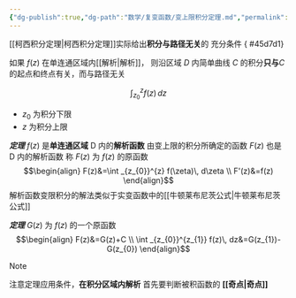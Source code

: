 ```yaml
---
{"dg-publish":true,"dg-path":"数学/复变函数/变上限积分定理.md","permalink":"/数学/复变函数/变上限积分定理/","dgPassFrontmatter":true,"noteIcon":"","created":"2024-04-16T13:01:27.348+08:00","updated":"2024-04-21T14:17:22.856+08:00"}
---
```


[[柯西积分定理\|柯西积分定理]]实际给出**积分与路径无关**的 充分条件
{ #45d7d1}


如果 $f(z)$ 在单连通区域内[[解析\|解析]]，
则沿区域 $D$ 内简单曲线 $C$ 的积分**只与**$C$ 的起点和终点有关，而与路径无关

$$\int _{z_{0}}^{z} f(z)\, dz$$ 
-  $z_{0}$ 为积分下限   
- $z$    为积分上限

***定理***
$f(z)$ 是**单连通区域** D 内的**解析函数**
由变上限的积分所确定的函数 $F(z)$ 也是 D 内的解析函数
称 $F(z)$ 为 $f(z)$ 的原函数
$$\begin{align}
F(z)&=\int _{z_{0}}^{z} f(\zeta)\, d\zeta  \\
F'(z)&=f(z)
\end{align}$$
解析函数变限积分的解法类似于实变函数中的[[牛顿莱布尼茨公式\|牛顿莱布尼茨公式]]

***定理***
$G(z)$ 为 $f(z)$ 的一个原函数
$$\begin{align} 
F(z)&=G(z)+C \\
\int _{z_{0}}^{z_{1}} f(z)\, dz&=G(z_{1})-G(z_{0}) 
\end{align}$$

>[!note]
>注意定理应用条件，**在积分区域内解析**
>首先要判断被积函数的 **[[奇点\|奇点]]**

